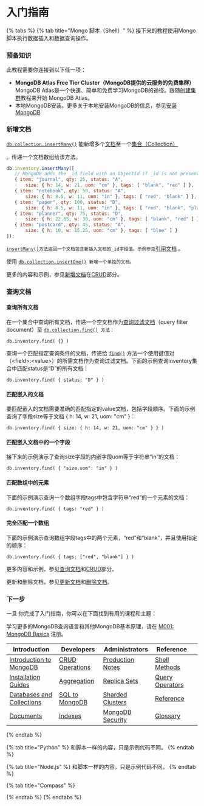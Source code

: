 # 入门指南

{% tabs %}
{% tab title="Mongo 脚本（Shell）" %}
接下来的教程使用Mongo脚本执行数据插入和数据查询操作。

### 预备知识

此教程需要你连接到以下任一项：

*  **MongoDB Atlas Free Tier Cluster（MongoDB提供的云服务的免费集群）** MongoDB Atlas是一个快速、简单和免费学习MongoDB的途径。跟随[创建集群](https://docs.mongodb.com/manual/tutorial/atlas-free-tier-setup/#create-free-tier-manual)教程来开始 MongoDB Atlas。
* 本地MongoDB安装。更多关于本地安装MongoDB的信息，参见[安装MongoDB](https://docs.mongodb.com/manual/installation/#tutorial-installation)

### 新增文档

 [`db.collection.insertMany()`](https://docs.mongodb.com/manual/reference/method/db.collection.insertMany/#db.collection.insertMany) 能新增多个[文档](https://docs.mongodb.com/manual/core/document/)至一个[集合（Collection）](https://docs.mongodb.com/manual/core/databases-and-collections/)

 。传递一个文档数组给该方法。

```javascript
db.inventory.insertMany([
   // MongoDB adds the _id field with an ObjectId if _id is not present
   { item: "journal", qty: 25, status: "A",
       size: { h: 14, w: 21, uom: "cm" }, tags: [ "blank", "red" ] },
   { item: "notebook", qty: 50, status: "A",
       size: { h: 8.5, w: 11, uom: "in" }, tags: [ "red", "blank" ] },
   { item: "paper", qty: 100, status: "D",
       size: { h: 8.5, w: 11, uom: "in" }, tags: [ "red", "blank", "plain" ] },
   { item: "planner", qty: 75, status: "D",
       size: { h: 22.85, w: 30, uom: "cm" }, tags: [ "blank", "red" ] },
   { item: "postcard", qty: 45, status: "A",
       size: { h: 10, w: 15.25, uom: "cm" }, tags: [ "blue" ] }
]);
```

 [`insertMany()`](https://docs.mongodb.com/manual/reference/method/db.collection.insertMany/#db.collection.insertMany)`方法返回一个文档包含新插入文档的_id字段值。示例参见`[引用文档](https://docs.mongodb.com/manual/reference/method/db.collection.insertMany/#insertmany-examples) 。

使用  [`db.collection.insertOne()`](https://docs.mongodb.com/manual/reference/method/db.collection.insertOne/#db.collection.insertOne)` 新增一个单独的文档。`

更多的内容和示例，参见[新增文档](https://docs.mongodb.com/manual/tutorial/insert-documents/#write-op-insert)在[CRUD](https://docs.mongodb.com/manual/crud/#crud)部分。

### 查询文档

#### 查询所有文档

在一个集合中查询所有文档，传递一个空文档作为[查询过滤文档](https://docs.mongodb.com/manual/core/document/#document-query-filter)（query filter document）至 [`db.collection.find()`](https://docs.mongodb.com/manual/reference/method/db.collection.find/#db.collection.find)` 方法：`



```text
db.inventory.find( {} )
```

查询一个匹配指定查询条件的文档，传递给 [`find()`](https://docs.mongodb.com/manual/reference/method/db.collection.find/#db.collection.find)  方法一个使用键值对（&lt;field&gt;:&lt;value&gt;）的所需文档作为查询过滤文档。下面的示例查询inventory集合中匹配status是“D”的所有文档：



```text
db.inventory.find( { status: "D" } )
```

#### 匹配嵌入的文档

要匹配嵌入的文档需要准确的匹配指定的value文档，包括字段顺序。下面的示例查询了字段size等于文档 { h: 14, w: 21, uom: "cm" }：



```text
db.inventory.find( { size: { h: 14, w: 21, uom: "cm" } } )
```

#### 匹配嵌入文档中的一个字段

接下来的示例演示了查询size字段的内嵌字段uom等于字符串“in”的文档：



```text
db.inventory.find( { "size.uom": "in" } )
```

#### 匹配数组中的元素

下面的示例演示查询一个数组字段tags中包含字符串“red”的一个元素的文档：



```text
db.inventory.find( { tags: "red" } )
```

#### 完全匹配一个数组

下面的示例演示查询数组字段tags中的两个元素，“red”和“blank”，并且使用指定的顺序：



```text
db.inventory.find( { tags: ["red", "blank"] } )
```

更多内容和示例，参见[查询文档](https://docs.mongodb.com/manual/tutorial/query-documents/#read-operations-queries)和[CRUD](https://docs.mongodb.com/manual/crud/#crud)部分。

更新和删除文档，参见[更新文档](https://docs.mongodb.com/manual/crud/#crud)和[删除文档](https://docs.mongodb.com/manual/tutorial/remove-documents/#write-op-delete)。

### 下一步

一旦 你完成了入门指南，你可以在下面找到有用的课程和主题：

学习更多的MongoDB查询语言和其他MongoDB基本原理，请在 [M001: MongoDB Basics](https://university.mongodb.com/courses/M001/about?_ga=2.44420260.12181035.1525329637-358776125.1525329637) 注册。

|  Introduction |  Developers |  Administrators |  Reference |  |
| --- | --- | --- | --- | --- |
|  [Introduction to MongoDB](https://docs.mongodb.com/manual/introduction/) |  [CRUD Operations](https://docs.mongodb.com/manual/crud/) |  [Production Notes](https://docs.mongodb.com/manual/administration/production-notes/) |  [Shell Methods](https://docs.mongodb.com/manual/reference/method/) |  |
|  [Installation Guides](https://docs.mongodb.com/manual/installation/) |  [Aggregation](https://docs.mongodb.com/manual/aggregation/) |  [Replica Sets](https://docs.mongodb.com/manual/replication/) |  [Query Operators](https://docs.mongodb.com/manual/reference/operator/) |  |
|  [Databases and Collections](https://docs.mongodb.com/manual/core/databases-and-collections/) |  [SQL to MongoDB](https://docs.mongodb.com/manual/reference/sql-comparison/) |  [Sharded Clusters](https://docs.mongodb.com/manual/sharding/) |  [Reference](https://docs.mongodb.com/manual/reference/) |  |
|  [Documents](https://docs.mongodb.com/manual/core/document/) |  [Indexes](https://docs.mongodb.com/manual/indexes/) |  [MongoDB Security](https://docs.mongodb.com/manual/security/) |  [Glossary](https://docs.mongodb.com/manual/reference/glossary/) |  |
{% endtab %}

{% tab title="Python" %}
和脚本一样的内容，只是示例代码不同。
{% endtab %}

{% tab title="Node.js" %}
 和脚本一样的内容，只是示例代码不同。
{% endtab %}

{% tab title="Compass" %}

{% endtab %}
{% endtabs %}

